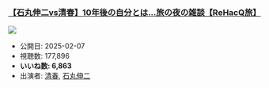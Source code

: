 ### [【石丸伸二vs清春】10年後の自分とは…旅の夜の雑談【ReHacQ旅】](https://www.youtube.com/watch?v=sT-2mKXHPm8)
[![](https://img.youtube.com/vi/sT-2mKXHPm8/sddefault.jpg)](https://www.youtube.com/watch?v=sT-2mKXHPm8)
-   公開日: 2025-02-07
-   視聴数: 177,896
-   **いいね数: 6,863**
-   出演者: [清春](/rehacq_fan/people/清春 "wikilink"), [石丸伸二](/rehacq_fan/people/石丸伸二 "wikilink")
